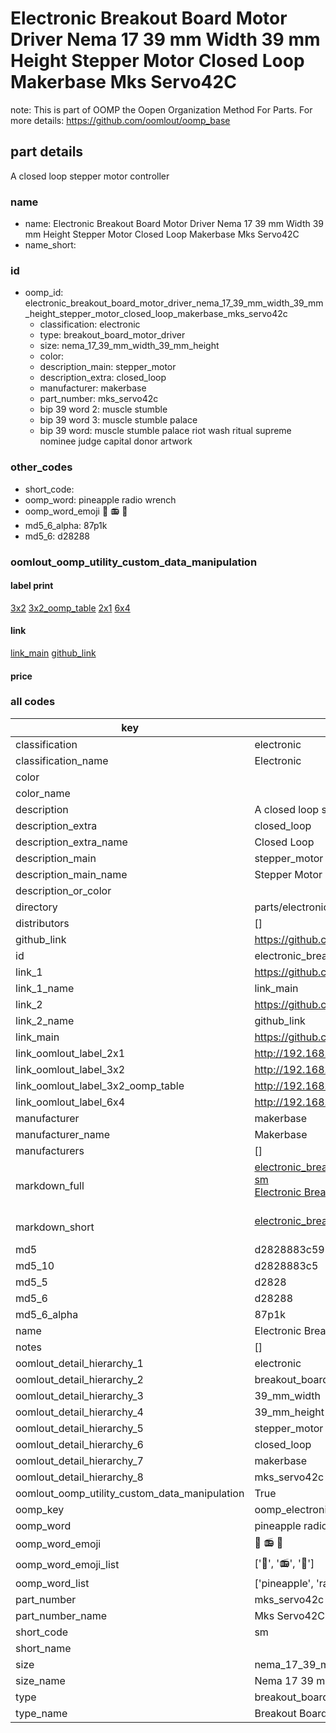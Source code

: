 # Electronic Breakout Board Motor Driver Nema 17 39 mm Width 39 mm Height Stepper Motor Closed Loop Makerbase Mks Servo42C  

note: This is part of OOMP the Oopen Organization Method For Parts. For more details: https://github.com/oomlout/oomp_base

##  part details



A closed loop stepper motor controller

### name
* name: Electronic Breakout Board Motor Driver Nema 17 39 mm Width 39 mm Height Stepper Motor Closed Loop Makerbase Mks Servo42C
* name_short: 
### id
* oomp_id: electronic_breakout_board_motor_driver_nema_17_39_mm_width_39_mm_height_stepper_motor_closed_loop_makerbase_mks_servo42c
  * classification: electronic
  * type: breakout_board_motor_driver
  * size: nema_17_39_mm_width_39_mm_height
  * color: 
  * description_main: stepper_motor
  * description_extra: closed_loop
  * manufacturer: makerbase
  * part_number: mks_servo42c
  * bip 39 word 2: muscle stumble
  * bip 39 word 3: muscle stumble palace
  * bip 39 word: muscle stumble palace riot wash ritual supreme nominee judge capital donor artwork

### other_codes
* short_code: 
* oomp_word: pineapple radio wrench
* oomp_word_emoji :pineapple: :radio: :wrench:
* md5_6_alpha: 87p1k
* md5_6: d28288






### oomlout_oomp_utility_custom_data_manipulation
#### label print
[3x2](http://192.168.1.245:1112/?label=oomp%2087p1k)
[3x2_oomp_table](http://192.168.1.107:1112/?label=oomp%2087p1k)
[2x1](http://192.168.1.242:1112/?label=oomp%2087p1k)
[6x4](http://192.168.1.55:1112/?label=oomp%2087p1k)    

#### link

[link_main](https://github.com/oomlout/oomlout_oomp_current_version_messy/tree/main/parts/electronic_breakout_board_motor_driver_nema_17_39_mm_width_39_mm_height_stepper_motor_closed_loop_makerbase_mks_servo42c) [github_link](https://github.com/oomlout/oomlout_oomp_part_src/tree/main/parts/electronic_breakout_board_motor_driver_nema_17_39_mm_width_39_mm_height_stepper_motor_closed_loop_makerbase_mks_servo42c)                             

#### price







### all codes 
| key | value |  
| --- | --- |  
| classification | electronic |  
| classification_name | Electronic |  
| color |  |  
| color_name |  |  
| description | A closed loop stepper motor controller |  
| description_extra | closed_loop |  
| description_extra_name | Closed Loop |  
| description_main | stepper_motor |  
| description_main_name | Stepper Motor |  
| description_or_color |   |  
| directory | parts/electronic_breakout_board_motor_driver_nema_17_39_mm_width_39_mm_height_stepper_motor_closed_loop_makerbase_mks_servo42c |  
| distributors | [] |  
| github_link | https://github.com/oomlout/oomlout_oomp_part_src/tree/main/parts/electronic_breakout_board_motor_driver_nema_17_39_mm_width_39_mm_height_stepper_motor_closed_loop_makerbase_mks_servo42c |  
| id | electronic_breakout_board_motor_driver_nema_17_39_mm_width_39_mm_height_stepper_motor_closed_loop_makerbase_mks_servo42c |  
| link_1 | https://github.com/oomlout/oomlout_oomp_current_version_messy/tree/main/parts/electronic_breakout_board_motor_driver_nema_17_39_mm_width_39_mm_height_stepper_motor_closed_loop_makerbase_mks_servo42c |  
| link_1_name | link_main |  
| link_2 | https://github.com/oomlout/oomlout_oomp_part_src/tree/main/parts/electronic_breakout_board_motor_driver_nema_17_39_mm_width_39_mm_height_stepper_motor_closed_loop_makerbase_mks_servo42c |  
| link_2_name | github_link |  
| link_main | https://github.com/oomlout/oomlout_oomp_current_version_messy/tree/main/parts/electronic_breakout_board_motor_driver_nema_17_39_mm_width_39_mm_height_stepper_motor_closed_loop_makerbase_mks_servo42c |  
| link_oomlout_label_2x1 | http://192.168.1.242:1112/?label=oomp%2087p1k |  
| link_oomlout_label_3x2 | http://192.168.1.245:1112/?label=oomp%2087p1k |  
| link_oomlout_label_3x2_oomp_table | http://192.168.1.107:1112/?label=oomp%2087p1k |  
| link_oomlout_label_6x4 | http://192.168.1.55:1112/?label=oomp%2087p1k |  
| manufacturer | makerbase |  
| manufacturer_name | Makerbase |  
| manufacturers | [] |  
| markdown_full | [electronic_breakout_board_motor_driver_nema_17_39_mm_width_39_mm_height_stepper_motor_closed_loop_makerbase_mks_servo42c](https://github.com/oomlout/oomlout_oomp_current_version_messy/tree/main/parts/electronic_breakout_board_motor_driver_nema_17_39_mm_width_39_mm_height_stepper_motor_closed_loop_makerbase_mks_servo42c)<br>[sm](https://github.com/oomlout/oomlout_oomp_current_version_messy/tree/main/parts/electronic_breakout_board_motor_driver_nema_17_39_mm_width_39_mm_height_stepper_motor_closed_loop_makerbase_mks_servo42c)<br>[Electronic Breakout Board Motor Driver Nema 17 39 Mm Width 39 Mm Height Stepper Motor Closed Loop Makerbase Mks Servo42C](https://github.com/oomlout/oomlout_oomp_current_version_messy/tree/main/parts/electronic_breakout_board_motor_driver_nema_17_39_mm_width_39_mm_height_stepper_motor_closed_loop_makerbase_mks_servo42c)<br><br> |  
| markdown_short | [electronic_breakout_board_motor_driver_nema_17_39_mm_width_39_mm_height_stepper_motor_closed_loop_makerbase_mks_servo42c](https://github.com/oomlout/oomlout_oomp_current_version_messy/tree/main/parts/electronic_breakout_board_motor_driver_nema_17_39_mm_width_39_mm_height_stepper_motor_closed_loop_makerbase_mks_servo42c)<br><br> |  
| md5 | d2828883c595fb3eea7bbba33e75ec8c |  
| md5_10 | d2828883c5 |  
| md5_5 | d2828 |  
| md5_6 | d28288 |  
| md5_6_alpha | 87p1k |  
| name | Electronic Breakout Board Motor Driver Nema 17 39 mm Width 39 mm Height Stepper Motor Closed Loop Makerbase Mks Servo42C |  
| notes | [] |  
| oomlout_detail_hierarchy_1 | electronic |  
| oomlout_detail_hierarchy_2 | breakout_board_motor_driver |  
| oomlout_detail_hierarchy_3 | 39_mm_width |  
| oomlout_detail_hierarchy_4 | 39_mm_height |  
| oomlout_detail_hierarchy_5 | stepper_motor |  
| oomlout_detail_hierarchy_6 | closed_loop |  
| oomlout_detail_hierarchy_7 | makerbase |  
| oomlout_detail_hierarchy_8 | mks_servo42c |  
| oomlout_oomp_utility_custom_data_manipulation | True |  
| oomp_key | oomp_electronic_breakout_board_motor_driver_nema_17_39_mm_width_39_mm_height_stepper_motor_closed_loop_makerbase_mks_servo42c |  
| oomp_word | pineapple radio wrench |  
| oomp_word_emoji | :pineapple: :radio: :wrench: |  
| oomp_word_emoji_list | [':pineapple:', ':radio:', ':wrench:'] |  
| oomp_word_list | ['pineapple', 'radio', 'wrench'] |  
| part_number | mks_servo42c |  
| part_number_name | Mks Servo42C |  
| short_code | sm |  
| short_name |  |  
| size | nema_17_39_mm_width_39_mm_height |  
| size_name | Nema 17 39 mm Width 39 mm Height |  
| type | breakout_board_motor_driver |  
| type_name | Breakout Board Motor Driver |  
